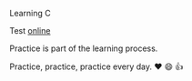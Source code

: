 Learning C

Test [online](https://taas.trust-in-soft.com/tsnippet/#)

Practice is part of the learning process.

Practice, practice, practice every day. :heart: :smile:  :thumbsup:

